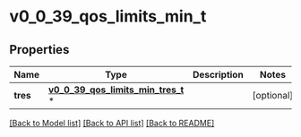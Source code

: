 # v0_0_39_qos_limits_min_t

## Properties
Name | Type | Description | Notes
------------ | ------------- | ------------- | -------------
**tres** | [**v0_0_39_qos_limits_min_tres_t**](v0_0_39_qos_limits_min_tres.md) \* |  | [optional] 

[[Back to Model list]](../README.md#documentation-for-models) [[Back to API list]](../README.md#documentation-for-api-endpoints) [[Back to README]](../README.md)


